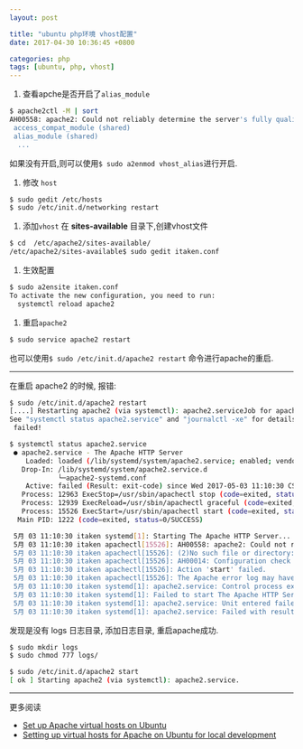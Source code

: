 ```yaml
---
layout: post

title: "ubuntu php环境 vhost配置"
date: 2017-04-30 10:36:45 +0800

categories: php
tags: [ubuntu, php, vhost]
---
```


1. 查看apche是否开启了`alias_module`
```bash
$ apache2ctl -M | sort
AH00558: apache2: Could not reliably determine the server's fully qualified domain name, using 127.0.1.1. Set the 'ServerName' directive globally to suppress this message
 access_compat_module (shared)
 alias_module (shared)
  ...
```
如果没有开启,则可以使用`$ sudo a2enmod vhost_alias`进行开启.

1. 修改 `host`
```bash
$ sudo gedit /etc/hosts
$ sudo /etc/init.d/networking restart
```

1. 添加`vhost`
在 **sites-available** 目录下,创建vhost文件
```bash
$ cd  /etc/apache2/sites-available/
/etc/apache2/sites-available$ sudo gedit itaken.conf
```

1. 生效配置
```bash
$ sudo a2ensite itaken.conf
To activate the new configuration, you need to run:
  systemctl reload apache2
```

1. 重启`apache2`
```bash
$ sudo service apache2 restart
```
也可以使用`$ sudo /etc/init.d/apache2 restart` 命令进行apache的重启.

---
在重启 apache2 的时候, 报错:
```bash
$ sudo /etc/init.d/apache2 restart                                        1 ↵
[....] Restarting apache2 (via systemctl): apache2.serviceJob for apache2.service failed because the control process exited with error code.
See "systemctl status apache2.service" and "journalctl -xe" for details.
 failed!

$ systemctl status apache2.service                                                                                        1 ↵
 ● apache2.service - The Apache HTTP Server
    Loaded: loaded (/lib/systemd/system/apache2.service; enabled; vendor preset: enabled)
   Drop-In: /lib/systemd/system/apache2.service.d
            └─apache2-systemd.conf
    Active: failed (Result: exit-code) since Wed 2017-05-03 11:10:30 CST; 14s ago
   Process: 12963 ExecStop=/usr/sbin/apachectl stop (code=exited, status=1/FAILURE)
   Process: 12939 ExecReload=/usr/sbin/apachectl graceful (code=exited, status=1/FAILURE)
   Process: 15526 ExecStart=/usr/sbin/apachectl start (code=exited, status=1/FAILURE)
  Main PID: 1222 (code=exited, status=0/SUCCESS)

 5月 03 11:10:30 itaken systemd[1]: Starting The Apache HTTP Server...
 5月 03 11:10:30 itaken apachectl[15526]: AH00558: apache2: Could not reliably determine the server's fully qualified domain name, using ...
 5月 03 11:10:30 itaken apachectl[15526]: (2)No such file or directory: AH02291: Cannot access directory '/etc/apache2/logs/' for error ...
 5月 03 11:10:30 itaken apachectl[15526]: AH00014: Configuration check failed
 5月 03 11:10:30 itaken apachectl[15526]: Action 'start' failed.
 5月 03 11:10:30 itaken apachectl[15526]: The Apache error log may have more information.
 5月 03 11:10:30 itaken systemd[1]: apache2.service: Control process exited, code=exited status=1
 5月 03 11:10:30 itaken systemd[1]: Failed to start The Apache HTTP Server.
 5月 03 11:10:30 itaken systemd[1]: apache2.service: Unit entered failed state.
 5月 03 11:10:30 itaken systemd[1]: apache2.service: Failed with result 'exit-code'.
```
发现是没有 logs 日志目录, 添加日志目录, 重启apache成功.
```bash
$ sudo mkdir logs
$ sudo chmod 777 logs/

$ sudo /etc/init.d/apache2 start
[ ok ] Starting apache2 (via systemctl): apache2.service.
```

---
更多阅读
- [Set up Apache virtual hosts on Ubuntu](https://support.rackspace.com/how-to/set-up-apache-virtual-hosts-on-ubuntu/)
- [Setting up virtual hosts for Apache on Ubuntu for local development](http://blog.code4hire.com/2011/03/setting-up-virtual-hosts-for-apache-on-ubuntu-for-local-development/)
